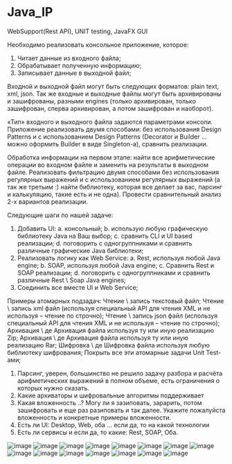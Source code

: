 # Java_IP
WebSupport(Rest API), UNIT testing, JavaFX GUI
 
Необходимо реализовать консольное приложение, которое:

1)  Читает данные из входного файла;
2)  Обрабатывает полученную информацию;
3)  Записывает данные в выходной файл;
 
Входной и выходной файл могут быть следующих форматов: plain text, xml, json. Так же входные и выходные файлы могут быть архивированы и зашифрованы, разными engines (только архивирован, только зашифрован, сперва архивирован, а потом зашифрован и наоборот).
 
«Тип» входного и выходного файла задаются параметрами консоли.
Приложение реализовать двумя способами: без использования Design Patterns и c использованием Design Patterns (Decorator и Builder … можно оформить Builder в виде Singleton-а), сравнить реализации.
 
Обработка информации на первом этапе: найти все арифметические операции во входном файле и заменить на результаты в выходном файле.
Реализовать фильтрацию двумя способами без использования регулярных выражений и с использованием регулярных выражений (а так же третьим :) найти библиотеку, которая все делает за вас, парсинг и калькуляцию, такие есть и не одна). Провести сравнительный анализ 2-х вариантов реализации.
 
Следующие шаги по нашей задаче:
1)  Добавить UI:
    a.  консольный;
    b.  использую любую графическую библиотеку Java на Ваш выбор;
    c.  сравнить CLI и UI based реализации;
    d.  поговорить с одногруппниками и сравнить различные графические Java библиотеки;
2)  Реализовать логику как Web Service:
    a.  Rest, используя любой Java engine;
    b.  SOAP, используя любой Java engine;
    c.  Сравнить Rest и SOAP реализации;
    d.  поговорить с одногруппниками и сравнить различные Rest \ Soap Java engines;
3)  Соединить все вместе UI и Web Service;

Примеры атомарных подзадач:
Чтение \ запись текстовый файл;
Чтение \ запись xml файл (используя специальный API для чтения XML и не используя – чтение по строчно);
Чтение \ запись json файл (используя специальный API для чтения XML и не используя – чтение по строчно);
Архивация \ де Архивация файла используя ту или иную реализацию Zip;
Архивация \ де Архивация файла используя ту или иную реализацию Rar;
Шифровка \ де Шифровка файла используя любую библиотеку шифрования;
Покрыть все эти атомарные задачи Unit Test-ами;

1) Парсинг, уверен, большинство не решило задачу разбора и расчёта арифметических выражений в полном объеме, есть ограничения о которых нужно сказать.
2) Какие архиваторы и шифровальные алгоритмы поддерживает
3) Какая вложенность ..? Могу ли я зазиповать, зарарить, потом зашифровать и еще раз разиповать и так далее. Укажите пожалуйста вложенность и конкретные примеры вложенности.
4) Есть ли UI: Desktop, Web, оба ... если да, то на какой технологии
5) Есть ли сервисы и если да, то какие: Rest, SOAP, Оба.

![image](https://github.com/Ilusha2004/Java_IP/blob/main/src/res/images/Screenshot%202023-01-17%20015046.png)
![image](https://github.com/Ilusha2004/Java_IP/blob/main/src/res/images/Screenshot%202023-01-17%20015103.png)
![image](https://github.com/Ilusha2004/Java_IP/blob/main/src/res/images/Screenshot%202023-01-17%20015155.png)
![image](https://github.com/Ilusha2004/Java_IP/blob/main/src/res/images/Screenshot%202023-01-17%20015210.png)
![image](https://github.com/Ilusha2004/Java_IP/blob/main/src/res/images/Screenshot%202023-01-17%20015221.png)
![image](https://github.com/Ilusha2004/Java_IP/blob/main/src/res/images/Screenshot%202023-01-17%20015237.png)
![image](https://github.com/Ilusha2004/Java_IP/blob/main/src/res/images/Screenshot%202023-01-17%20015248.png)
![image](https://github.com/Ilusha2004/Java_IP/blob/main/src/res/images/Screenshot%202023-01-17%20015302.png)
![image](https://github.com/Ilusha2004/Java_IP/blob/main/src/res/images/Screenshot%202023-01-17%20015315.png)
![image](https://github.com/Ilusha2004/Java_IP/blob/main/src/res/images/Screenshot%202023-01-17%20015329.png)
![image](https://github.com/Ilusha2004/Java_IP/blob/main/src/res/images/Screenshot%202023-01-17%20015329.png)
![image](https://github.com/Ilusha2004/Java_IP/blob/main/src/res/images/Screenshot%202023-01-17%20015339.png)
![image](https://github.com/Ilusha2004/Java_IP/blob/main/src/res/images/Screenshot%202023-01-17%20015355.png)
![image](https://github.com/Ilusha2004/Java_IP/blob/main/src/res/images/Screenshot%202023-01-17%20015421.png)
![image](https://github.com/Ilusha2004/Java_IP/blob/main/src/res/images/Screenshot%202023-01-17%20015516.png)





